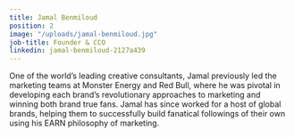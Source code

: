 ```yaml
---
title: Jamal Benmiloud
position: 2
image: "/uploads/jamal-benmiloud.jpg"
job-title: Founder & CCO
linkedin: jamal-benmiloud-2127a439
---
```


One of the world’s leading creative consultants, Jamal previously led the marketing teams at Monster Energy and Red Bull, where he was pivotal in developing each brand’s revolutionary approaches to marketing and winning both brand true fans. Jamal has since worked for a host of global brands, helping them to successfully build fanatical followings of their own using his EARN philosophy of marketing. 